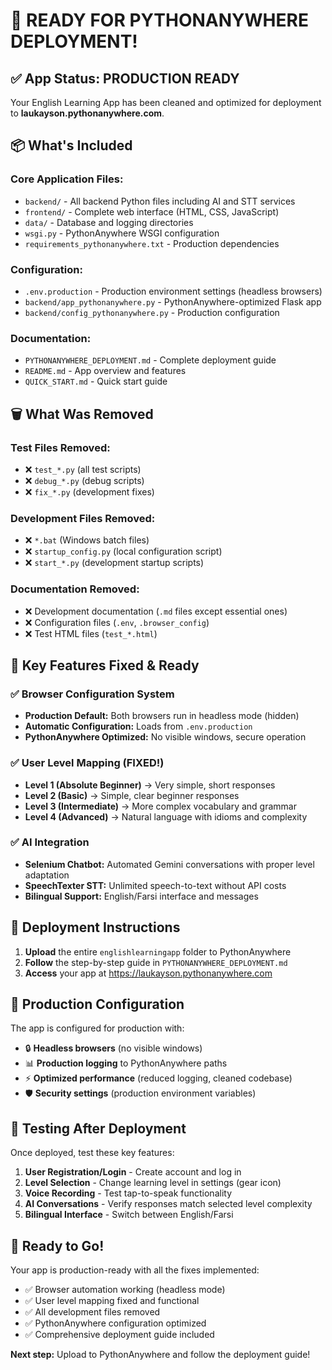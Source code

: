 # 🎉 READY FOR PYTHONANYWHERE DEPLOYMENT!

## ✅ App Status: PRODUCTION READY

Your English Learning App has been cleaned and optimized for deployment to **laukayson.pythonanywhere.com**.

## 📦 What's Included

### Core Application Files:
- `backend/` - All backend Python files including AI and STT services
- `frontend/` - Complete web interface (HTML, CSS, JavaScript)
- `data/` - Database and logging directories
- `wsgi.py` - PythonAnywhere WSGI configuration
- `requirements_pythonanywhere.txt` - Production dependencies

### Configuration:
- `.env.production` - Production environment settings (headless browsers)
- `backend/app_pythonanywhere.py` - PythonAnywhere-optimized Flask app
- `backend/config_pythonanywhere.py` - Production configuration

### Documentation:
- `PYTHONANYWHERE_DEPLOYMENT.md` - Complete deployment guide
- `README.md` - App overview and features
- `QUICK_START.md` - Quick start guide

## 🗑️ What Was Removed

### Test Files Removed:
- ❌ `test_*.py` (all test scripts)
- ❌ `debug_*.py` (debug scripts)
- ❌ `fix_*.py` (development fixes)

### Development Files Removed:
- ❌ `*.bat` (Windows batch files)
- ❌ `startup_config.py` (local configuration script)
- ❌ `start_*.py` (development startup scripts)

### Documentation Removed:
- ❌ Development documentation (`.md` files except essential ones)
- ❌ Configuration files (`.env`, `.browser_config`)
- ❌ Test HTML files (`test_*.html`)

## 🚀 Key Features Fixed & Ready

### ✅ Browser Configuration System
- **Production Default:** Both browsers run in headless mode (hidden)
- **Automatic Configuration:** Loads from `.env.production`
- **PythonAnywhere Optimized:** No visible windows, secure operation

### ✅ User Level Mapping (FIXED!)
- **Level 1 (Absolute Beginner)** → Very simple, short responses
- **Level 2 (Basic)** → Simple, clear beginner responses  
- **Level 3 (Intermediate)** → More complex vocabulary and grammar
- **Level 4 (Advanced)** → Natural language with idioms and complexity

### ✅ AI Integration
- **Selenium Chatbot:** Automated Gemini conversations with proper level adaptation
- **SpeechTexter STT:** Unlimited speech-to-text without API costs
- **Bilingual Support:** English/Farsi interface and messages

## 📱 Deployment Instructions

1. **Upload** the entire `englishlearningapp` folder to PythonAnywhere
2. **Follow** the step-by-step guide in `PYTHONANYWHERE_DEPLOYMENT.md`
3. **Access** your app at https://laukayson.pythonanywhere.com

## 🎯 Production Configuration

The app is configured for production with:
- 🔒 **Headless browsers** (no visible windows)
- 📊 **Production logging** to PythonAnywhere paths
- ⚡ **Optimized performance** (reduced logging, cleaned codebase)
- 🛡️ **Security settings** (production environment variables)

## 🧪 Testing After Deployment

Once deployed, test these key features:
1. **User Registration/Login** - Create account and log in
2. **Level Selection** - Change learning level in settings (gear icon)
3. **Voice Recording** - Test tap-to-speak functionality
4. **AI Conversations** - Verify responses match selected level complexity
5. **Bilingual Interface** - Switch between English/Farsi

## 🎉 Ready to Go!

Your app is production-ready with all the fixes implemented:
- ✅ Browser automation working (headless mode)
- ✅ User level mapping fixed and functional
- ✅ All development files removed
- ✅ PythonAnywhere configuration optimized
- ✅ Comprehensive deployment guide included

**Next step:** Upload to PythonAnywhere and follow the deployment guide!
